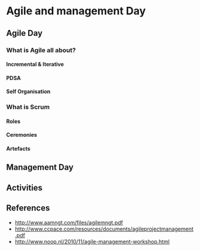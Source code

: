 # Agile and management Day

## Agile Day

### What is Agile all about? 

#### Incremental & Iterative 

#### PDSA

#### Self Organisation

### What is Scrum

#### Roles

#### Ceremonies 

#### Artefacts

##  Management Day


## Activities


## References 
* http://www.aamngt.com/files/agilemngt.pdf
* http://www.ccpace.com/resources/documents/agileprojectmanagement.pdf
* http://www.noop.nl/2010/11/agile-management-workshop.html

